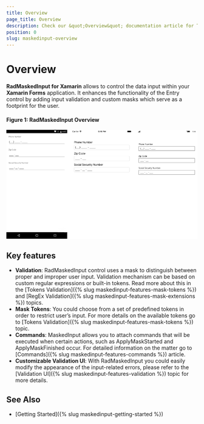 ```yaml
---
title: Overview
page_title: Overview
description: Check our &quot;Overview&quot; documentation article for Telerik MaskedInput for Xamarin control.
position: 0
slug: maskedinput-overview
---
```


# Overview

**RadMaskedInput for Xamarin** allows to control the data input within your **Xamarin Forms** application. It enhances the functionality of the Entry control by adding input validation and custom masks which serve as a footprint for the user.

#### Figure 1: RadMaskedInput Overview

![radmaskedinput-overview](images/maskedinput-overview.png)


## Key features ##

* **Validation**: RadMaskedInput control uses a mask to distinguish between proper and improper user input. Validation mechanism can be based on custom regular expressions or built-in tokens. Read more about this in the [Tokens Validation]({% slug maskedinput-features-mask-tokens %}) and [RegEx Validation]({% slug maskedinput-features-mask-extensions %}) topics. 
* **Mask Tokens**: You could choose from a set of predefined tokens in order to restrict user’s input.  For more details on the available tokens go to [Tokens Validation]({% slug maskedinput-features-mask-tokens %}) topic.
* **Commands**: MaskedInput allows you to attach commands that will be executed when certain actions, such as ApplyMaskStarted and ApplyMaskFinished occur. For detailed information on the matter go to [Commands]({% slug maskedinput-features-commands %}) article. 
* **Customizable Validation UI**: With RadMaskedInput you could easily modify the appearance of the input-related errors, please refer to the [Validation UI]({% slug maskedinput-features-validation %}) topic for more details.

## See Also

- [Getting Started]({% slug maskedinput-getting-started %})
